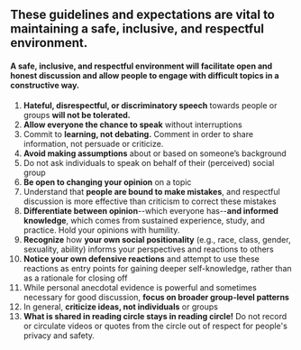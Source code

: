 ## These guidelines and expectations are vital to maintaining a safe, inclusive, and respectful environment.
#### A safe, inclusive, and respectful environment will facilitate open and honest discussion and allow people to engage with difficult topics in a constructive way.

1. **Hateful, disrespectful, or discriminatory speech** towards people or groups **will not be tolerated.**
2. **Allow everyone the chance to speak** without interruptions
3. Commit to **learning, not debating.** Comment in order to share information, not persuade or criticize.
4. **Avoid making assumptions** about or based on someone’s background
5. Do not ask individuals to speak on behalf of their (perceived) social group
6. **Be open to changing your opinion** on a topic
7. Understand that **people are bound to make mistakes**, and respectful discussion is more effective than criticism to correct these mistakes
8. **Differentiate between opinion**--which everyone has--**and informed knowledge**, which comes from sustained experience, study, and practice. Hold your opinions with humility.
9. **Recognize** how **your own social positionality** (e.g., race, class, gender, sexuality, ability) informs your perspectives and reactions to others
10. **Notice your own defensive reactions** and attempt to use these reactions as entry points for gaining deeper self-knowledge, rather than as a rationale for closing off
11. While personal anecdotal evidence is powerful and sometimes necessary for good discussion, **focus on broader group-level patterns**
12. In general, **criticize ideas, not individuals** or groups
13. **What is shared in reading circle stays in reading circle!** Do not record or circulate videos or quotes from the circle out of respect for people's privacy and safety.
